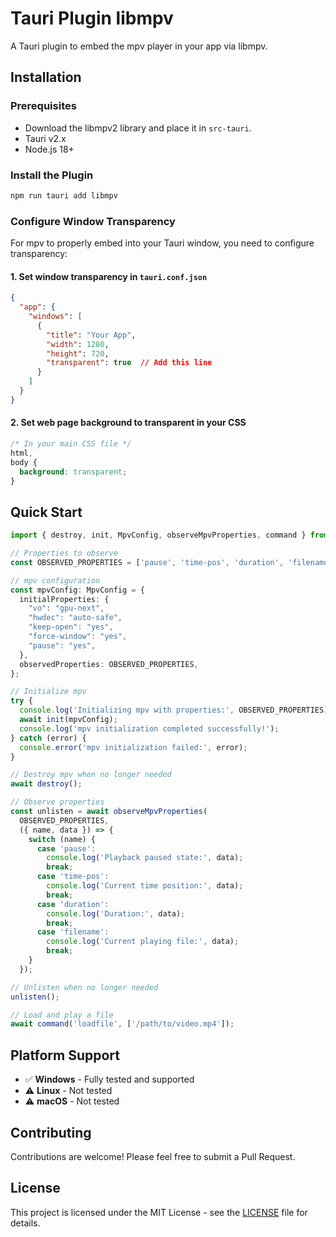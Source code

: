 # Tauri Plugin libmpv

A Tauri plugin to embed the mpv player in your app via libmpv.

## Installation

### Prerequisites

- Download the libmpv2 library and place it in `src-tauri`.
- Tauri v2.x
- Node.js 18+

### Install the Plugin

```bash
npm run tauri add libmpv
```

### Configure Window Transparency

For mpv to properly embed into your Tauri window, you need to configure transparency:

#### 1. Set window transparency in `tauri.conf.json`

```json
{
  "app": {
    "windows": [
      {
        "title": "Your App",
        "width": 1280,
        "height": 720,
        "transparent": true  // Add this line
      }
    ]
  }
}
```

#### 2. Set web page background to transparent in your CSS

```css
/* In your main CSS file */
html,
body {
  background: transparent;
}
```

## Quick Start

```typescript
import { destroy, init, MpvConfig, observeMpvProperties, command } from "tauri-plugin-libmpv-api";

// Properties to observe
const OBSERVED_PROPERTIES = ['pause', 'time-pos', 'duration', 'filename'] as const;

// mpv configuration
const mpvConfig: MpvConfig = {
  initialProperties: {
    "vo": "gpu-next",
    "hwdec": "auto-safe",
    "keep-open": "yes",
    "force-window": "yes",
    "pause": "yes",
  },
  observedProperties: OBSERVED_PROPERTIES,
};

// Initialize mpv
try {
  console.log('Initializing mpv with properties:', OBSERVED_PROPERTIES);
  await init(mpvConfig);
  console.log('mpv initialization completed successfully!');
} catch (error) {
  console.error('mpv initialization failed:', error);
}

// Destroy mpv when no longer needed
await destroy();

// Observe properties
const unlisten = await observeMpvProperties(
  OBSERVED_PROPERTIES,
  ({ name, data }) => {
    switch (name) {
      case 'pause':
        console.log('Playback paused state:', data);
        break;
      case 'time-pos':
        console.log('Current time position:', data);
        break;
      case 'duration':
        console.log('Duration:', data);
        break;
      case 'filename':
        console.log('Current playing file:', data);
        break;
    }
  });

// Unlisten when no longer needed
unlisten();

// Load and play a file
await command('loadfile', ['/path/to/video.mp4']);

```

## Platform Support

- ✅ **Windows** - Fully tested and supported
- ⚠️ **Linux** - Not tested
- ⚠️ **macOS** - Not tested

## Contributing

Contributions are welcome! Please feel free to submit a Pull Request.

## License

This project is licensed under the MIT License - see the [LICENSE](LICENSE) file for details.
